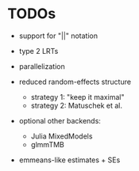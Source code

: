 # TODOs


+ support for "||" notation
+ type 2 LRTs
+ parallelization
+ reduced random-effects structure
  + strategy 1: "keep it maximal"
  + strategy 2: Matuschek et al. 

+ optional other backends:
  + Julia MixedModels
  + glmmTMB

+ emmeans-like estimates + SEs

